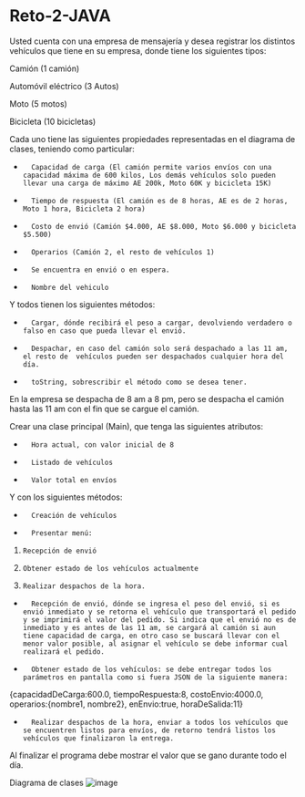 # Reto-2-JAVA
Usted cuenta con una empresa de mensajería y desea registrar los distintos vehículos que tiene en su empresa, donde tiene los siguientes tipos:

 

Camión (1 camión)

Automóvil eléctrico (3 Autos)

Moto (5 motos)

Bicicleta (10 bicicletas)

 

Cada uno tiene las siguientes propiedades representadas en el diagrama de clases, teniendo como particular:

-       Capacidad de carga (El camión permite varios envíos con una capacidad máxima de 600 kilos, Los demás vehículos solo pueden llevar una carga de máximo AE 200k, Moto 60K y bicicleta 15K)

-       Tiempo de respuesta (El camión es de 8 horas, AE es de 2 horas, Moto 1 hora, Bicicleta 2 hora)

-       Costo de envió (Camión $4.000, AE $8.000, Moto $6.000 y bicicleta $5.500)

-       Operarios (Camión 2, el resto de vehículos 1)

-       Se encuentra en envió o en espera.

-       Nombre del vehiculo

 

Y todos tienen los siguientes métodos:

-       Cargar, dónde recibirá el peso a cargar, devolviendo verdadero o falso en caso que pueda llevar el envió.

-       Despachar, en caso del camión solo será despachado a las 11 am, el resto de  vehículos pueden ser despachados cualquier hora del día.

-       toString, sobrescribir el método como se desea tener.

 

En la empresa se despacha de 8 am a 8 pm, pero se despacha el camión hasta las 11 am con el fin que se cargue el camión.

 

Crear una clase principal (Main), que tenga las siguientes atributos:

 

-       Hora actual, con valor inicial de 8

-       Listado de vehículos

-       Valor total en envíos

 

Y con los siguientes métodos:

-       Creación de vehículos

-       Presentar menú:

1.     Recepción de envió

2.     Obtener estado de los vehículos actualmente

3.     Realizar despachos de la hora.

-       Recepción de envió, dónde se ingresa el peso del envió, si es envió inmediato y se retorna el vehículo que transportará el pedido y se imprimirá el valor del pedido. Si indica que el envió no es de inmediato y es antes de las 11 am, se cargará al camión si aun tiene capacidad de carga, en otro caso se buscará llevar con el menor valor posible, al asignar el vehículo se debe informar cual realizará el pedido.

-       Obtener estado de los vehículos: se debe entregar todos los parámetros en pantalla como si fuera JSON de la siguiente manera: 

{capacidadDeCarga:600.0, tiempoRespuesta:8, costoEnvio:4000.0, operarios:{nombre1, nombre2}, enEnvio:true, horaDeSalida:11}

-       Realizar despachos de la hora, enviar a todos los vehículos que se encuentren listos para envíos, de retorno tendrá listos los vehículos que finalizaron la entrega.

Al finalizar el programa debe mostrar el valor que se gano durante todo el día.

Diagrama de clases
![image](https://user-images.githubusercontent.com/73371710/133013033-41c30d84-ba48-46f4-ad94-a771d8483b31.png)

